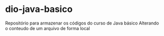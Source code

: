 # dio-java-basico
Repositório para armazenar os códigos do curso de Java básico 
Alterando o conteudo de um arquivo de forma local
